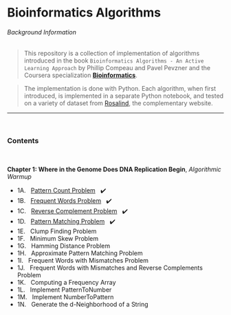 # Bioinformatics Algorithms

###### Background Information

> This repository is a collection of implementation of algorithms introduced in the book `Bioinformatics Algorithms - An Active Learning Approach` by Phillip Compeau and Pavel Pevzner and the Coursera specialization __[Bioinformatics](https://www.coursera.org/specializations/bioinformatics)__.

> The implementation is done with Python. Each algorithm, when first introduced, is implemented in a separate Python notebook, and tested on a variety of dataset from [Rosalind](http://rosalind.info/problems/list-view/?location=bioinformatics-textbook-track), the complementary website.

***

<br/> 

### Contents

<br/>

__Chapter 1: Where in the Genome Does DNA Replication Begin__, *Algorithmic Warmup*

*  1A. &nbsp; [Pattern Count Problem](https://nbviewer.jupyter.org/github/thn003/Bioinformatics_Algorithms/blob/master/Chapter%201%20-%20Where%20in%20the%20Genome%20Does%20DNA%20Replication%20Begin/1A%20-%20Pattern%20Count%20Problem.ipynb) &nbsp; :heavy_check_mark:
*  1B. &nbsp; [Frequent Words Problem](https://github.com/thn003/Bioinformatics_Algorithms/blob/master/Chapter%201%20-%20Where%20in%20the%20Genome%20Does%20DNA%20Replication%20Begin/1B%20-%20Frequent%20Worlds%20Problem.ipynb) &nbsp; :heavy_check_mark:
*  1C. &nbsp; [Reverse Complement Problem](https://github.com/thn003/Bioinformatics_Algorithms/blob/master/Chapter%201%20-%20Where%20in%20the%20Genome%20Does%20DNA%20Replication%20Begin/1C%20-%20Reverse%20Complement%20Problem.ipynb) &nbsp; :heavy_check_mark:
*  1D. &nbsp; [Pattern Matching Problem](https://github.com/thn003/Bioinformatics_Algorithms/blob/master/Chapter%201%20-%20Where%20in%20the%20Genome%20Does%20DNA%20Replication%20Begin/1D%20-%20Pattern%20Matching%20Problem.ipynb) &nbsp; :heavy_check_mark:
*  1E. &nbsp; Clump Finding Problem
*  1F. &nbsp; Minimum Skew Problem
*  1G. &nbsp; Hamming Distance Problem
*  1H. &nbsp; Approximate Pattern Matching Problem
*  1I. &nbsp; Frequent Words with Mismatches Problem
*  1J. &nbsp; Frequent Words with Mismatches and Reverse Complements Problem
*  1K. &nbsp; Computing a Frequency Array
*  1L. &nbsp; Implement PatternToNumber
*  1M. &nbsp; Implement NumberToPattern
*  1N. &nbsp; Generate the d-Neighborhood of a String
